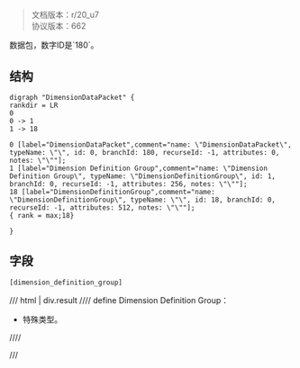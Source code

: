 # <!-- md:samp DimensionDataPacket -->

> 文档版本：r/20_u7<br/>协议版本：662

<!-- md:samp DimensionDataPacket -->数据包，数字ID是`180`。

## 结构

```viz
digraph "DimensionDataPacket" {
rankdir = LR
0
0 -> 1
1 -> 18

0 [label="DimensionDataPacket",comment="name: \"DimensionDataPacket\", typeName: \"\", id: 0, branchId: 180, recurseId: -1, attributes: 0, notes: \"\""];
1 [label="Dimension Definition Group",comment="name: \"Dimension Definition Group\", typeName: \"DimensionDefinitionGroup\", id: 1, branchId: 0, recurseId: -1, attributes: 256, notes: \"\""];
18 [label="DimensionDefinitionGroup",comment="name: \"DimensionDefinitionGroup\", typeName: \"\", id: 18, branchId: 0, recurseId: -1, attributes: 512, notes: \"\""];
{ rank = max;18}

}

```

## 字段

```title='DimensionDataPacket'
[dimension_definition_group]
```

/// html | div.result
//// define
Dimension Definition Group：[<!-- md:samp DimensionDefinitionGroup -->](../types/dimensiondefinitiongroup.md)

- 特殊类型。


////

///

